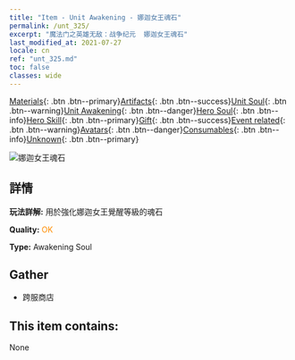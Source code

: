 ```yaml
---
title: "Item - Unit Awakening - 娜迦女王魂石"
permalink: /unt_325/
excerpt: "魔法门之英雄无敌：战争纪元  娜迦女王魂石"
last_modified_at: 2021-07-27
locale: cn
ref: "unt_325.md"
toc: false
classes: wide
---
```

 [Materials](/ItemsCN/){: .btn .btn--primary}[Artifacts](/ItemsCN/Artifacts/){: .btn .btn--success}[Unit Soul](/ItemsCN/UnitSoul/){: .btn .btn--warning}[Unit Awakening](/ItemsCN/UnitAwakening/){: .btn .btn--danger}[Hero Soul](/ItemsCN/HeroSoul/){: .btn .btn--info}[Hero Skill](/ItemsCN/HeroSkill/){: .btn .btn--primary}[Gift](/ItemsCN/Gift/){: .btn .btn--success}[Event related](/ItemsCN/Events/){: .btn .btn--warning}[Avatars](/ItemsCN/Avatars/){: .btn .btn--danger}[Consumables](/ItemsCN/Consumables/){: .btn .btn--info}[Unknown](/ItemsCN/Unknown/){: .btn .btn--primary}

 ![娜迦女王魂石](/images/u/tia_shenv.jpg)

## 詳情
 **玩法詳解:** 用於強化娜迦女王覺醒等級的魂石

 **Quality:** <span style="color: #FF8C00">OK</span>

 **Type:** Awakening Soul

## Gather

*    跨服商店 

## This item contains:

  None

